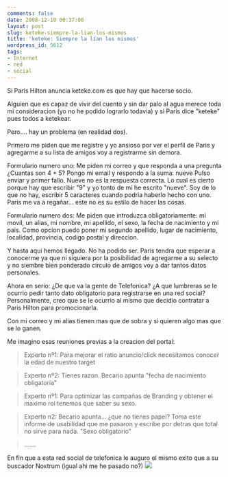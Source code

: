```yaml
---
comments: false
date: 2008-12-10 00:37:00
layout: post
slug: keteke-siempre-la-lian-los-mismos
title: 'keteke: Siempre la lían los mismos'
wordpress_id: 5612
tags:
- Internet
- red
- social
---
```


Si Paris Hilton anuncia keteke.com es que hay que hacerse socio.




Alguien que es capaz de vivir del cuento y sin dar palo al agua merece toda mi consideracion (yo no he podido lograrlo todavia) y si Paris dice "keteke" pues todos a ketekear.




Pero.... hay un problema (en realidad dos).




Primero me piden que me registre y yo ansioso por ver el perfil de Paris y agregarme a su lista de amigos voy a registrarme sin demora.




Formulario numero uno: Me piden mi correo y que responda a una pregunta ¿Cuantas son 4 + 5? Pongo mi email y respondo a la suma: nueve Pulso enviar y primer fallo. Nueve no es la respuesta correcta. Lo cual es cierto porque hay que escribir "9" y yo tonto de mi he escrito "nueve". Soy de lo que no hay, escribir 5 caracteres cuando podria haberlo hecho con uno. Paris me va a regañar... este no es su estilo de hacer las cosas.




Formulario numero dos: Me piden que introduzca obligatoriamente: mi movil, un alias, mi nombre, mi apellido, el sexo, la fecha de nacimiento y mi pais. Como opcion puedo poner mi segundo apellido, lugar de nacimiento, localidad, provincia, codigo postal y direccion.




Y hasta aqui hemos llegado. No ha podido ser. Paris tendra que esperar a conocerme ya que ni siquiera por la posibilidad de agregarme a su selecto y no siembre bien ponderado circulo de amigos voy a dar tantos datos personales.




Ahora en serio: ¿De que va la gente de Telefonica? ¿A que lumbreras se le ocurrio pedir tanto dato obligatorio para registrarse en una red social? Personalmente, creo que se le ocurrio al mismo que decidio contratar a Paris Hilton para promocionarla.




Con mi correo y mi alias tienen mas que de sobra y si quieren algo mas que se lo ganen.




Me imagino esas reuniones previas a la creacion del portal:




> 

> 
> Experto nº1: Para mejorar el ratio anuncio/click necesitamos conocer la edad de nuestro target
> 
> 

> 
> Experto nº2: Tienes razon. Becario apunta "fecha de nacimiento obligatoria"
> 
> 

> 
> Experto nº1: Para optimizar las campañas de Branding y obtener el maximo roi tenemos que saber su sexo.
> 
> 

> 
> Experto n2: Becario apunta... ¿que no tienes papel? Toma este informe de usabilidad que me pasaron y escribe por detras que total no sirve para nada. "Sexo obligatorio"
> 
> 

> 
> .......
> 
> 





En fin que a esta red social de telefonica le auguro el mismo exito que a su buscador Noxtrum (igual ahi me he pasado no?) ![](/javascripts/fckeditor/editor/images/smiley/msn/wink_smile.gif)
